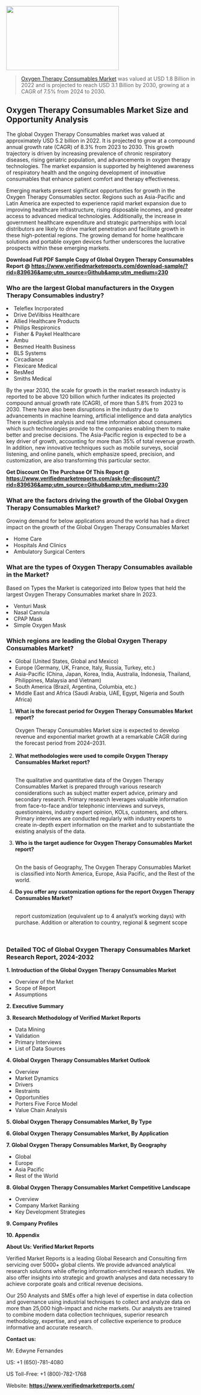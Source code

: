 <img src="https://ffe5etoiles.com/wp-content/uploads/2024/12/MST1-300x171.png" alt="" width="300" height="171" class="alignnone size-medium wp-image-20088" /><blockquote><p><p><a href="https://www.verifiedmarketreports.com/download-sample/?rid=839636&utm_source=Github&utm_medium=230" target="_blank">Oxygen Therapy Consumables Market</a> was valued at USD 1.8 Billion in 2022 and is projected to reach USD 3.1 Billion by 2030, growing at a CAGR of 7.5% from 2024 to 2030.</p></blockquote><p><h2>Oxygen Therapy Consumables Market Size and Opportunity Analysis</h2><p>The global Oxygen Therapy Consumables market was valued at approximately USD 5.2 billion in 2022. It is projected to grow at a compound annual growth rate (CAGR) of 8.3% from 2023 to 2030. This growth trajectory is driven by increasing prevalence of chronic respiratory diseases, rising geriatric population, and advancements in oxygen therapy technologies. The market expansion is supported by heightened awareness of respiratory health and the ongoing development of innovative consumables that enhance patient comfort and therapy effectiveness.</p><p>Emerging markets present significant opportunities for growth in the Oxygen Therapy Consumables sector. Regions such as Asia-Pacific and Latin America are expected to experience rapid market expansion due to improving healthcare infrastructure, rising disposable incomes, and greater access to advanced medical technologies. Additionally, the increase in government healthcare expenditure and strategic partnerships with local distributors are likely to drive market penetration and facilitate growth in these high-potential regions. The growing demand for home healthcare solutions and portable oxygen devices further underscores the lucrative prospects within these emerging markets.</p></p><p class=""><strong>Download Full PDF Sample Copy of Global Oxygen Therapy Consumables Report @ <a href="https://www.verifiedmarketreports.com/download-sample/?rid=839636&amp;utm_source=Github&amp;utm_medium=230" target="_blank">https://www.verifiedmarketreports.com/download-sample/?rid=839636&amp;utm_source=Github&amp;utm_medium=230</a></strong></p><h3 id="" class="">Who are the largest Global manufacturers in the Oxygen Therapy Consumables industry?</h3><p><li>Teleflex Incrporated</li><li> Drive DeVilbiss Healthcare</li><li> Allied Healthcare Products</li><li> Philips Respironics</li><li> Fisher & Paykel Healthcare</li><li> Ambu</li><li> Besmed Health Business</li><li> BLS Systems</li><li> Circadiance</li><li> Flexicare Medical</li><li> ResMed</li><li> Smiths Medical</li></p><div class=""><div class="" dir="" data-message-author-role="" data-message-id="" data-message-model-slug=""><div class=""><div class=""><div class=""><div class="" dir="" data-message-author-role="" data-message-id="" data-message-model-slug=""><div class=""><div class=""><p>By the year 2030, the scale for growth in the market research industry is reported to be above 120 billion which further indicates its projected compound annual growth rate (CAGR), of more than 5.8% from 2023 to 2030. There have also been disruptions in the industry due to advancements in machine learning, artificial intelligence and data analytics There is predictive analysis and real time information about consumers which such technologies provide to the companies enabling them to make better and precise decisions. The Asia-Pacific region is expected to be a key driver of growth, accounting for more than 35% of total revenue growth. In addition, new innovative techniques such as mobile surveys, social listening, and online panels, which emphasize speed, precision, and customization, are also transforming this particular sector.</p><p><strong>Get Discount On The Purchase Of This Report @&nbsp; <a href="https://www.verifiedmarketreports.com/ask-for-discount/?rid=839636&amp;utm_source=Github&amp;utm_medium=230" target="_blank">https://www.verifiedmarketreports.com/ask-for-discount/?rid=839636&amp;utm_source=Github&amp;utm_medium=230</a></strong></p></div></div></div></div></div></div></div></div><h3 id="" class="">What are the factors driving the growth of the Global Oxygen Therapy Consumables Market?</h3><p id="" class="">Growing demand for below applications around the world has had a direct impact on the growth of the Global Oxygen Therapy Consumables Market</p><p id="" class=""><li>Home Care</li><li> Hospitals And Clinics</li><li> Ambulatory Surgical Centers</li></p><h3 id="" class="">What are the types of Oxygen Therapy Consumables available in the Market?</h3><p id="" class="">Based on Types the Market is categorized into Below types that held the largest Oxygen Therapy Consumables market share In 2023.</p><p id="" class=""><li>Venturi Mask</li><li> Nasal Cannula</li><li> CPAP Mask</li><li> Simple Oxygen Mask</li></p><h3 id="" class="">Which regions are leading the Global Oxygen Therapy Consumables Market?</h3><ul><li>Global (United States, Global and Mexico)</li><li>Europe (Germany, UK, France, Italy, Russia, Turkey, etc.)</li><li>Asia-Pacific (China, Japan, Korea, India, Australia, Indonesia, Thailand, Philippines, Malaysia and Vietnam)</li><li>South America (Brazil, Argentina, Columbia, etc.)</li><li>Middle East and Africa (Saudi Arabia, UAE, Egypt, Nigeria and South Africa)</li></ul><p><ol><li><strong>What is the forecast period for Oxygen Therapy Consumables Market report?<br /></strong><br /><span data-sheets-root="1" data-sheets-value="{&quot;1&quot;:2,&quot;2&quot;:&quot;XXXX size is expected to develop revenue and exponential market growth at a remarkable CAGR during the forecast period from 2024&ndash;2030.&quot;}" data-sheets-userformat="{&quot;2&quot;:12674,&quot;4&quot;:{&quot;1&quot;:2,&quot;2&quot;:16776960},&quot;10&quot;:2,&quot;11&quot;:0,&quot;15&quot;:&quot;Arial&quot;,&quot;16&quot;:12}">Oxygen Therapy Consumables Market size is expected to develop revenue and exponential market growth at a remarkable CAGR during the forecast period from 2024&ndash;2031.</span><br /><br /></li><li><strong>What methodologies were used to compile Oxygen Therapy Consumables Market report?<br /><br /></strong><p>The qualitative and quantitative data of the&nbsp;Oxygen Therapy Consumables Market is prepared through various research considerations such as subject matter expert advice, primary and secondary research. Primary research leverages valuable information from face-to-face and/or telephonic interviews and surveys, questionnaires, industry expert opinion, KOLs, customers, and others. Primary interviews are conducted regularly with industry experts to create in-depth expert information on the market and to substantiate the existing analysis of the data.&nbsp;</p></li><li><strong>Who is the target audience for Oxygen Therapy Consumables Market report?<br /><br /></strong><p>On the basis of Geography, The&nbsp;Oxygen Therapy Consumables Market is classified into North America, Europe, Asia Pacific, and the Rest of the world.</p></li><li><strong>Do you offer any customization options for the report Oxygen Therapy Consumables Market?<br /><br /></strong><p>report customization (equivalent up to 4 analyst&rsquo;s working days) with purchase. Addition or alteration to country, regional &amp; segment scope</p><p>&nbsp;</p></li></ol></p><h3 id="" class="">Detailed TOC of Global Oxygen Therapy Consumables Market Research Report, 2024-2032</h3><p id="" class=""><strong>1. Introduction of the Global Oxygen Therapy Consumables Market</strong></p><ul><li>Overview of the Market</li><li>Scope of Report</li><li>Assumptions</li></ul><p id="" class=""><strong>2. Executive Summary</strong></p><p id="" class=""><strong>3. Research Methodology of&nbsp;Verified Market Reports</strong></p><ul><li>Data Mining</li><li>Validation</li><li>Primary Interviews</li><li>List of Data Sources</li></ul><p id="" class=""><strong>4. Global Oxygen Therapy Consumables Market Outlook</strong></p><ul><li>Overview</li><li>Market Dynamics</li><li>Drivers</li><li>Restraints</li><li>Opportunities</li><li>Porters Five Force Model</li><li>Value Chain Analysis</li></ul><p id="" class=""><strong>5. Global Oxygen Therapy Consumables Market, By&nbsp;Type</strong></p><p id="" class=""><strong>6. Global Oxygen Therapy Consumables Market, By Application</strong></p><p id="" class=""><strong>7. Global Oxygen Therapy Consumables Market, By Geography</strong></p><ul><li>Global</li><li>Europe</li><li>Asia Pacific</li><li>Rest of the World</li></ul><p id="" class=""><strong>8. Global Oxygen Therapy Consumables Market Competitive Landscape</strong></p><ul><li>Overview</li><li>Company Market Ranking</li><li>Key Development Strategies</li></ul><p id="" class=""><strong>9. Company Profiles</strong></p><p id="" class=""><strong>10. Appendix</strong></p><p id="" class=""><strong>About Us: Verified Market Reports</strong></p><p id="" class="">Verified Market Reports is a leading Global Research and Consulting firm servicing over 5000+ global clients. We provide advanced analytical research solutions while offering information-enriched research studies. We also offer insights into strategic and growth analyses and data necessary to achieve corporate goals and critical revenue decisions.</p><p id="" class="">Our 250 Analysts and SMEs offer a high level of expertise in data collection and governance using industrial techniques to collect and analyze data on more than 25,000 high-impact and niche markets. Our analysts are trained to combine modern data collection techniques, superior research methodology, expertise, and years of collective experience to produce informative and accurate research.</p><p id="" class=""><strong>Contact us:</strong></p><p id="" class="">Mr. Edwyne Fernandes</p><p id="" class="">US: +1 (650)-781-4080</p><p id="" class="">US Toll-Free: +1 (800)-782-1768</p><p id="" class="">Website: <a target="" data-test-app-aware-link=""><strong>https://www.verifiedmarketreports.com/</strong></a></p>
